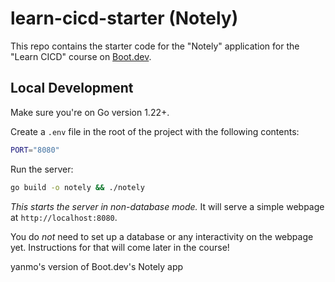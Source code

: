 # learn-cicd-starter (Notely)

This repo contains the starter code for the "Notely" application for the "Learn
CICD" course on [Boot.dev](https://boot.dev).

## Local Development

Make sure you're on Go version 1.22+.

Create a `.env` file in the root of the project with the following contents:

```bash
PORT="8080"
```

Run the server:

```bash
go build -o notely && ./notely
```

_This starts the server in non-database mode._ It will serve a simple webpage at
`http://localhost:8080`.

You do _not_ need to set up a database or any interactivity on the webpage yet.
Instructions for that will come later in the course!

yanmo's version of Boot.dev's Notely app
